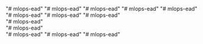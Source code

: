 "# mlops-ead" 
"# mlops-ead" 
"# mlops-ead" 
"# mlops-ead" 
"# mlops-ead" 
"# mlops-ead" 
"# mlops-ead" 
"# mlops-ead"  
"# mlops-ead"  
"# mlops-ead"  
"# mlops-ead" 
"# mlops-ead" 
"# mlops-ead" 
